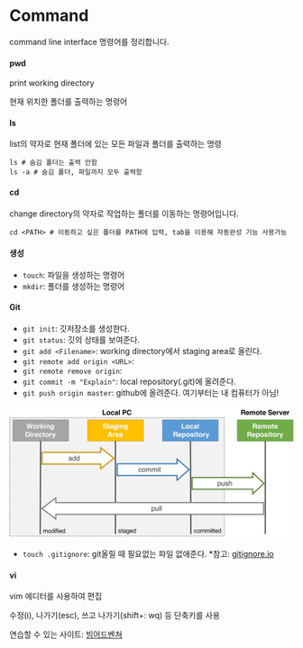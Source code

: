 # Command

command line interface 명령어를 정리합니다.



#### pwd

print working directory

현재 위치한 폴더를 출력하는 명령어



#### ls

list의 약자로 현재 폴더에 있는 모든 파일과 폴더를 출력하는 명령

``` shell
ls # 숨김 폴더는 출력 안함
ls -a # 숨김 폴더, 파일까지 모두 출력함
```



#### cd

change directory의 약자로 작업하는 폴더를 이동하는 명령어입니다.

```shell
cd <PATH> # 이동하고 싶은 폴더를 PATH에 입력, tab을 이용해 자동완성 기능 사용가능
```



#### 생성

- `touch`: 파일을 생성하는 명령어
- `mkdir`: 폴더를 생성하는 명령어



#### Git

- `git init`: 깃저장소를 생성한다.
- `git status`: 깃의 상태를 보여준다.
- `git add <Filename>`: working directory에서 staging area로 올린다.
- `git remote add origin <URL>`:
- `git remote remove origin`:  
- `git commit -m "Explain"`: local repository(.git)에 올려준다.
- `git push origin master`: github에 올려준다. 여기부터는 내 컴퓨터가 아님!

<img src="command.assets/git_transaction.png" alt="git_transaction" style="zoom:80%;" />



- `touch .gitignore`: git올릴 때 필요없는 파일 없애준다. *참고: [gitignore.io](https://www.toptal.com/developers/gitignore)

#### vi

vim 에디터를 사용하여 편집

수정(i), 나가기(esc), 쓰고 나가기(shift+: wq) 등 단축키를 사용

연습할 수 있는 사이트: [빔어드벤쳐](https://vim-adventures.com/)











